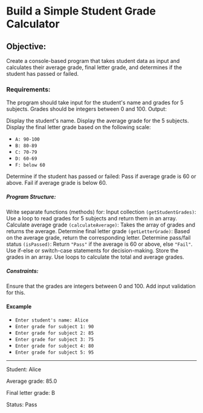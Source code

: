 # Build a Simple Student Grade Calculator 
## Objective:
Create a console-based program that takes student data as input and calculates their average grade, final letter grade, and determines if the student has passed or failed.

### Requirements:

The program should take input for the student's name and grades for 5 subjects.
Grades should be integers between 0 and 100.
Output:

Display the student's name.
Display the average grade for the 5 subjects.
Display the final letter grade based on the following scale:
- `A: 90-100`
- `B: 80-89`
- `C: 70-79`
- `D: 60-69`
- `F: below 60`

Determine if the student has passed or failed:
Pass if average grade is 60 or above.
Fail if average grade is below 60.
##### Program Structure:

Write separate functions (methods) for:
Input collection `(getStudentGrades)`: Use a loop to read grades for 5 subjects and return them in an array.
Calculate average grade `(calculateAverage)`: Takes the array of grades and returns the average.
Determine final letter grade `(getLetterGrade)`: Based on the average grade, return the corresponding letter.
Determine pass/fail status `(isPassed)`: Return `"Pass"` if the average is 60 or above, else `"Fail"`.
Use if-else or switch-case statements for decision-making.
Store the grades in an array.
Use loops to calculate the total and average grades.
##### Constraints:
Ensure that the grades are integers between 0 and 100. Add input validation for this.

#### Excample
- `Enter student's name: Alice`
- `Enter grade for subject 1: 90`
- `Enter grade for subject 2: 85`
- `Enter grade for subject 3: 75`
- `Enter grade for subject 4: 80`
- `Enter grade for subject 5: 95`
 ---------------------
Student: Alice

Average grade: 85.0

Final letter grade: B

Status: Pass
